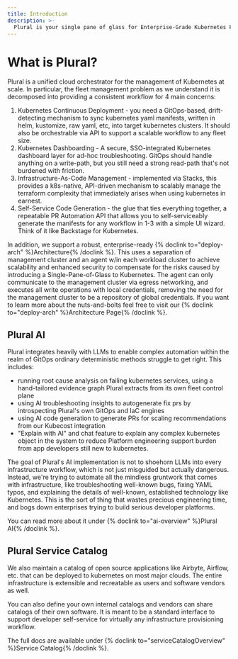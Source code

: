 ```yaml
---
title: Introduction
description: >-
  Plural is your single pane of glass for Enterprise-Grade Kubernetes Fleet Management
---
```


# What is Plural?

Plural is a unified cloud orchestrator for the management of Kubernetes at scale.  In particular, the fleet management problem as we understand it is decomposed into providing a consistent workflow for 4 main concerns:

1. Kubernetes Continuous Deployment - you need a GitOps-based, drift-detecting mechanism to sync kubernetes yaml manifests, written in helm, kustomize, raw yaml, etc, into target kubernetes clusters.  It should also be orchestrable via API to support a scalable workflow to any fleet size.
2. Kubernetes Dashboarding - A secure, SSO-integrated Kubernetes dashboard layer for ad-hoc troubleshooting.  GitOps should handle anything on a write-path, but you still need a strong read-path that's not burdened with friction.
3. Infrastructure-As-Code Management - implemented via Stacks, this provides a k8s-native, API-driven mechanism to scalably manage the terraform complexity that immediately arises when using kubernetes in earnest.
4. Self-Service Code Generation - the glue that ties everything together, a repeatable PR Automation API that allows you to self-serviceably generate the manifests for any workflow in 1-3 with a simple UI wizard.  Think of it like Backstage for Kubernetes.

In addition, we support a robust, enterprise-ready {% doclink to="deploy-arch" %}Architecture{% /doclink %}. This uses a separation of management cluster and an agent w/in each workload cluster to achieve scalability and enhanced security to compensate for the risks caused by introducing a Single-Pane-of-Glass to Kubernetes.  The agent can only communicate to the management cluster via egress networking, and executes all write operations with local credentials, removing the need for the management cluster to be a repository of global credentials.  If you want to learn more about the nuts-and-bolts feel free to visit our {% doclink to="deploy-arch" %}Architecture Page{% /doclink %}.

## Plural AI

Plural integrates heavily with LLMs to enable complex automation within the realm of GitOps ordinary deterministic methods struggle to get right.  This includes:

* running root cause analysis on failing kubernetes services, using a hand-tailored evidence graph Plural extracts from its own fleet control plane
* using AI troubleshooting insights to autogenerate fix prs by introspecting Plural's own GitOps and IaC engines
* using AI code generation to generate PRs for scaling recommendations from our Kubecost integration
* "Explain with AI" and chat feature to explain any complex kubernetes object in the system to reduce Platform engineering support burden from app developers still new to kubernetes.

The goal of Plural's AI implementation is not to shoehorn LLMs into every infrastructure workflow, which is not just misguided but actually dangerous.  Instead, we're trying to automate all the mindless gruntwork that comes with infrastructure, like troubleshooting well-known bugs, fixing YAML typos, and explaining the details of well-known, established technology like Kubernetes.  This is the sort of thing that wastes precious engineering time, and bogs down enterprises trying to build serious developer platforms.

You can read more about it under {% doclink to="ai-overview" %}Plural AI{% /doclink %}.

## Plural Service Catalog

We also maintain a catalog of open source applications like Airbyte, Airflow, etc. that can be deployed to kubernetes on most major clouds.  The entire infrastructure is extensible and recreatable as users and software vendors as well.  

You can also define your own internal catalogs and vendors can share catalogs of their own software. It is meant to be a standard interface to support developer self-service for virtually any infrastructure provisioning workflow.

The full docs are available under {% doclink to="serviceCatalogOverview" %}Service Catalog{% /doclink %}.



